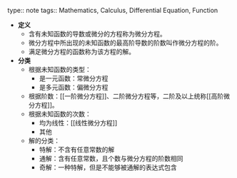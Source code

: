 type:: note
tags:: Mathematics, Calculus, Differential Equation, Function

- **定义**
	- 含有未知函数的导数或微分的方程称为微分方程。
	- 微分方程中所出现的未知函数的最高阶导数的阶数叫作微分方程的阶。
	- 满足微分方程的函数称为该方程的解。
- **分类**
	- 根据未知函数的类型：
		- 是一元函数：常微分方程
		- 是多元函数：偏微分方程
	- 根据阶数：[[一阶微分方程]]、二阶微分方程等，二阶及以上统称[[高阶微分方程]]。
	- 根据未知函数的次数：
		- 均为线性：[[线性微分方程]]
		- 其他
	- 解的分类：
		- 特解：不含有任意常数的解
		- 通解：含有任意常数，且个数与微分方程的阶数相同
		- 奇解：一种特解，但是不能够被通解的表达式包含